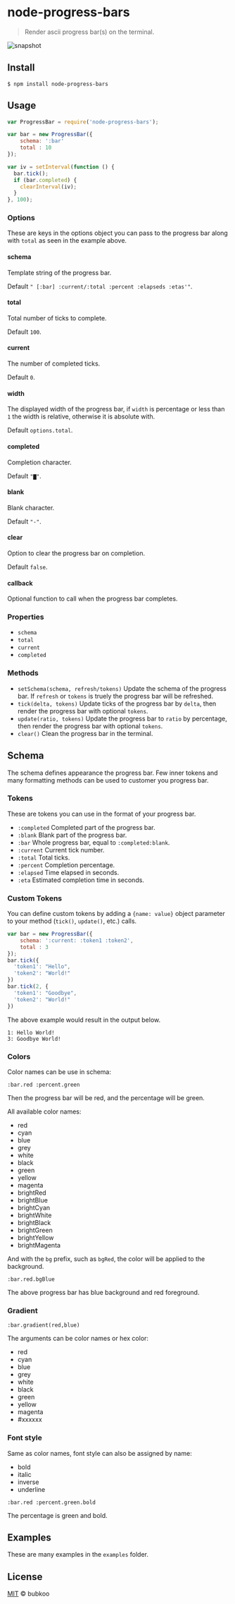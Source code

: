 # node-progress-bars

> Render ascii progress bar(s) on the terminal.

![snapshot](https://raw.githubusercontent.com/bubkoo/node-progress-bars/master/snapshot.gif)

## Install

```
$ npm install node-progress-bars
```

## Usage

```javascript
var ProgressBar = require('node-progress-bars');

var bar = new ProgressBar({ 
    schema: ':bar'
    total : 10 
});

var iv = setInterval(function () {
  bar.tick();
  if (bar.completed) {
    clearInterval(iv);
  }
}, 100);
```

### Options

These are keys in the options object you can pass to the progress bar along with
`total` as seen in the example above.

#### schema

Template string of the progress bar. 

Default `" [:bar] :current/:total :percent :elapseds :etas'"`.

#### total

Total number of ticks to complete. 

Default `100`.

#### current

The number of completed ticks. 

Default `0`.

#### width
 
The displayed width of the progress bar, if `width` is percentage or less 
than `1` the width is relative, otherwise it is absolute with. 

Default `options.total`.


#### completed 

Completion character. 

Default `"▇"`.

#### blank 

Blank character. 

Default `"-"`.

#### clear 

Option to clear the progress bar on completion. 

Default `false`.

#### callback 

Optional function to call when the progress bar completes.


### Properties
 
 - `schema`
 - `total`
 - `current`
 - `completed`

### Methods

 - `setSchema(schema, refresh/tokens)` Update the schema of the progress bar. If `refresh` or `tokens` is truely the progress bar will be refreshed.
 - `tick(delta, tokens)` Update ticks of the progress bar by `delta`, then render the progress bar with optional `tokens`.
 - `update(ratio, tokens)` Update the progress bar to `ratio` by percentage, then render the progress bar with optional `tokens`.
 - `clear()` Clean the progress bar in the terminal.

## Schema

The schema defines appearance the progress bar. Few inner tokens and many 
formatting methods can be used to customer you progress bar.  

### Tokens

These are tokens you can use in the format of your progress bar.

- `:completed` Completed part of the progress bar.
- `:blank` Blank part of  the progress bar.
- `:bar` Whole progress bar, equal to `:completed:blank`.
- `:current` Current tick number.
- `:total` Total ticks.
- `:percent` Completion percentage.
- `:elapsed` Time elapsed in seconds.
- `:eta` Estimated completion time in seconds.

### Custom Tokens

You can define custom tokens by adding a `{name: value}` object parameter to your method (`tick()`, `update()`, etc.) calls.

```javascript
var bar = new ProgressBar({
    schema: ':current: :token1 :token2',
    total : 3 
});
bar.tick({
  'token1': "Hello",
  'token2': "World!"
})
bar.tick(2, {
  'token1': "Goodbye",
  'token2': "World!"
})
```

The above example would result in the output below.

```
1: Hello World!
3: Goodbye World!
```

### Colors

Color names can be use in schema:

```
:bar.red :percent.green
```

Then the progress bar will be red, and the percentage will be green.

All available color names:

- red
- cyan
- blue
- grey
- white
- black
- green
- yellow
- magenta
- brightRed
- brightBlue
- brightCyan
- brightWhite
- brightBlack
- brightGreen
- brightYellow
- brightMagenta

And with the `bg` prefix, such as `bgRed`, the color will be applied to the background.

```
:bar.red.bgBlue
```

The above progress bar has blue background and red foreground.

### Gradient

```
:bar.gradient(red,blue)
```

The arguments can be color names or hex color:

- red
- cyan
- blue
- grey
- white
- black
- green
- yellow
- magenta
- \#xxxxxx


### Font style

Same as color names, font style can also be assigned by name:

- bold
- italic
- inverse
- underline

```
:bar.red :percent.green.bold
```

The percentage is green and bold.

## Examples

These are many examples in the `examples` folder.

## License

[MIT](https://github.com/bubkoo/ansi.js/blob/master/LICENSE) © bubkoo
